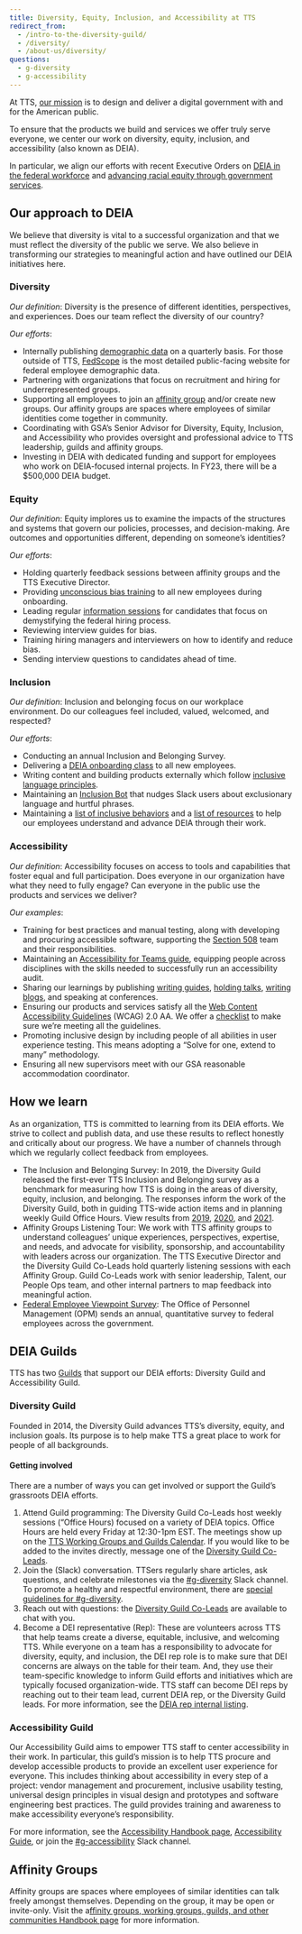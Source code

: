 ```yaml
---
title: Diversity, Equity, Inclusion, and Accessibility at TTS
redirect_from:
  - /intro-to-the-diversity-guild/
  - /diversity/
  - /about-us/diversity/
questions:
  - g-diversity
  - g-accessibility
---
```


At TTS, [our mission]({{site.baseurl}}/tts-history/) is to design and deliver a digital government with and for the American public.

To ensure that the products we build and services we offer truly serve everyone, we center our work on diversity, equity, inclusion, and accessibility (also known as DEIA).

In particular, we align our efforts with recent Executive Orders on [DEIA in the federal workforce](https://www.whitehouse.gov/briefing-room/presidential-actions/2021/06/25/executive-order-on-diversity-equity-inclusion-and-accessibility-in-the-federal-workforce/) and [advancing racial equity through government services](https://www.whitehouse.gov/briefing-room/presidential-actions/2021/01/20/executive-order-advancing-racial-equity-and-support-for-underserved-communities-through-the-federal-government/).

## Our approach to DEIA

We believe that diversity is vital to a successful organization and that we must reflect the diversity of the public we serve. We also believe in transforming our strategies to meaningful action and have outlined our DEIA initiatives here.

### Diversity

_Our definition_: Diversity is the presence of different identities, perspectives, and experiences. Does our team reflect the diversity of our country?

_Our efforts_:

- Internally publishing [demographic data](https://docs.google.com/spreadsheets/u/0/d/1eYqMhVBRvjCjnJpq_51h_MgLcXZQNN8wacWQC9XdzMw/edit) on a quarterly basis. For those outside of TTS, [FedScope](https://www.fedscope.opm.gov/) is the most detailed public-facing website for federal employee demographic data.
- Partnering with organizations that focus on recruitment and hiring for underrepresented groups.
- Supporting all employees to join an [affinity group]({{site.baseurl}}/training-and-development/working-groups-and-guilds-101/) and/or create new groups. Our affinity groups are spaces where employees of similar identities come together in community.
- Coordinating with GSA’s Senior Advisor for Diversity, Equity, Inclusion, and Accessibility who provides oversight and professional advice to TTS leadership, guilds and affinity groups.
- Investing in DEIA with dedicated funding and support for employees who work on DEIA-focused internal projects. In FY23, there will be a $500,000 DEIA budget.

### Equity

_Our definition_: Equity implores us to examine the impacts of the structures and systems that govern our policies, processes, and decision-making. Are outcomes and opportunities different, depending on someone’s identities?

_Our efforts_:

- Holding quarterly feedback sessions between affinity groups and the TTS Executive Director.
- Providing [unconscious bias training]({{site.baseurl}}/getting-started/classes/) to all new employees during onboarding.
- Leading regular [information sessions](https://join.tts.gsa.gov/) for candidates that focus on demystifying the federal hiring process.
- Reviewing interview guides for bias.
- Training hiring managers and interviewers on how to identify and reduce bias.
- Sending interview questions to candidates ahead of time.

### Inclusion

_Our definition_: Inclusion and belonging focus on our workplace environment. Do our colleagues feel included, valued, welcomed, and respected?

_Our efforts_:

- Conducting an annual Inclusion and Belonging Survey.
- Delivering a [DEIA onboarding class]({{site.baseurl}}/getting-started/classes/) to all new employees.
- Writing content and building products externally which follow [inclusive language principles](https://content-guide.18f.gov/our-style/inclusive-language/).
- Maintaining an [Inclusion Bot]({{site.baseurl}}/general-information-and-resources/inclusion-bot/) that nudges Slack users about exclusionary language and hurtful phrases.
- Maintaining a [list of inclusive behaviors]({{site.baseurl}}/general-information-and-resources/inclusive-behaviors/) and a [list of resources]({{site.baseurl}}/general-information-and-resources/deia-resources/) to help our employees understand and advance DEIA through their work.

### Accessibility

_Our definition_: Accessibility focuses on access to tools and capabilities that foster equal and full participation. Does everyone in our organization have what they need to fully engage? Can everyone in the public use the products and services we deliver?

_Our examples_:

- Training for best practices and manual testing, along with developing and procuring accessible software, supporting the [Section 508](https://www.section508.gov/content/about-us) team and their responsibilities.
- Maintaining an [Accessibility for Teams guide](https://accessibility.digital.gov/), equipping people across disciplines with the skills needed to successfully run an accessibility audit.
- Sharing our learnings by publishing [writing guides](https://accessibility.18f.gov/), [holding talks](https://www.youtube.com/watch?v=CL6lOwJEMGQ), [writing blogs](https://digital.gov/2015/06/05/using-section-508-guidance-to-improve-the-accessibility-of-government-services/), and speaking at conferences.
- Ensuring our products and services satisfy all the [Web Content Accessibility Guidelines](https://www.w3.org/WAI/standards-guidelines/wcag/) (WCAG) 2.0 AA. We offer a [checklist](https://accessibility.18f.gov/checklist/) to make sure we’re meeting all the guidelines.
- Promoting inclusive design by including people of all abilities in user experience testing. This means adopting a “Solve for one, extend to many” methodology.
- Ensuring all new supervisors meet with our GSA reasonable accommodation coordinator.

## How we learn

As an organization, TTS is committed to learning from its DEIA efforts. We strive to collect and publish data, and use these results to reflect honestly and critically about our progress. We have a number of channels through which we regularly collect feedback from employees.

- The Inclusion and Belonging Survey: In 2019, the Diversity Guild released the first-ever TTS Inclusion and Belonging survey as a benchmark for measuring how TTS is doing in the areas of diversity, equity, inclusion, and belonging. The responses inform the work of the Diversity Guild, both in guiding TTS-wide action items and in planning weekly Guild Office Hours. View results from [2019](https://docs.google.com/presentation/d/11acPBMr02thj8f9SIcvO9iqlzBff-MCTG8C3dL7LFqs/edit), [2020](https://docs.google.com/presentation/d/1Hhha6qPCCogu0UiufYJZ5YuhaRIfHK8zAFeeUgE1bR4/edit#), and [2021](https://docs.google.com/presentation/d/1tETeRLOydDLhMHFl1e2A5BzNhdWB9wxt4cH-yW1Qw0o/edit#).
- Affinity Groups Listening Tour: We work with TTS affinity groups to understand colleagues’ unique experiences, perspectives, expertise, and needs, and advocate for visibility, sponsorship, and accountability with leaders across our organization. The TTS Executive Director and the Diversity Guild Co-Leads hold quarterly listening sessions with each Affinity Group. Guild Co-Leads work with senior leadership, Talent, our People Ops team, and other internal partners to map feedback into meaningful action.
- [Federal Employee Viewpoint Survey](https://www.opm.gov/fevs/): The Office of Personnel Management (OPM) sends an annual, quantitative survey to federal employees across the government.

## DEIA Guilds

TTS has two [Guilds]({{site.baseurl}}/training-and-development/working-groups-and-guilds-101/#guilds-in-tts) that support our DEIA efforts: Diversity Guild and Accessibility Guild.

### Diversity Guild

Founded in 2014, the Diversity Guild advances TTS’s diversity, equity, and inclusion goals. Its purpose is to help make TTS a great place to work for people of all backgrounds.

#### Getting involved

There are a number of ways you can get involved or support the Guild’s grassroots DEIA efforts.

1. Attend Guild programming: The Diversity Guild Co-Leads host weekly sessions (“Office Hours) focused on a variety of DEIA topics. Office Hours are held every Friday at 12:30-1pm EST. The meetings show up on the [TTS Working Groups and Guilds Calendar](https://www.google.com/calendar/embed?src=gsa.gov_o1aqcv28k1f0nmca5bkch8los4%40group.calendar.google.com). If you would like to be added to the invites directly, message one of the [Diversity Guild Co-Leads]({{site.baseurl}}/training-and-development/working-groups-and-guilds-101/#current-guilds).
2. Join the (Slack) conversation. TTSers regularly share articles, ask questions, and celebrate milestones via the [#g-diversity](https://gsa-tts.slack.com/messages/g-diversity/) Slack channel. To promote a healthy and respectful environment, there are [special guidelines for #g-diversity](https://docs.google.com/document/d/1IP0GERswH8t5nQxH0VyYPidj5TrkNtfJEmaPz3_y-go/edit).
3. Reach out with questions: the [Diversity Guild Co-Leads]({{site.baseurl}}/training-and-development/working-groups-and-guilds-101/#current-guilds) are available to chat with you.
4. Become a DEI representative (Rep): These are volunteers across TTS that help teams create a diverse, equitable, inclusive, and welcoming TTS. While everyone on a team has a responsibility to advocate for diversity, equity, and inclusion, the DEI rep role is to make sure that DEI concerns are always on the table for their team. And, they use their team-specific knowledge to inform Guild efforts and initiatives which are typically focused organization-wide. TTS staff can become DEI reps by reaching out to their team lead, current DEIA rep, or the Diversity Guild leads. For more information, see the [DEIA rep internal listing](https://docs.google.com/document/d/1g7bpwFBfpHMy0guu5nUaF0HhBLvu42pF0nCiBdb92M4/edit).

### Accessibility Guild

Our Accessibility Guild aims to empower TTS staff to center accessibility in their work. In particular, this guild’s mission is to help TTS procure and develop accessible products to provide an excellent user experience for everyone. This includes thinking about accessibility in every step of a project: vendor management and procurement, inclusive usability testing, universal design principles in visual design and prototypes and software engineering best practices. The guild provides training and awareness to make accessibility everyone’s responsibility.

For more information, see the [Accessibility Handbook page]({{site.baseurl}}/accessibility/), [Accessibility Guide](https://accessibility.18f.gov/), or join the [\#g-accessibility](https://gsa-tts.slack.com/archives/C02BT4H5Q) Slack channel.

## Affinity Groups

Affinity groups are spaces where employees of similar identities can talk freely amongst themselves. Depending on the group, it may be open or invite-only. Visit the a[ffinity groups, working groups, guilds, and other communities Handbook page]({{site.baseurl}}/training-and-development/working-groups-and-guilds-101/) for more information.
